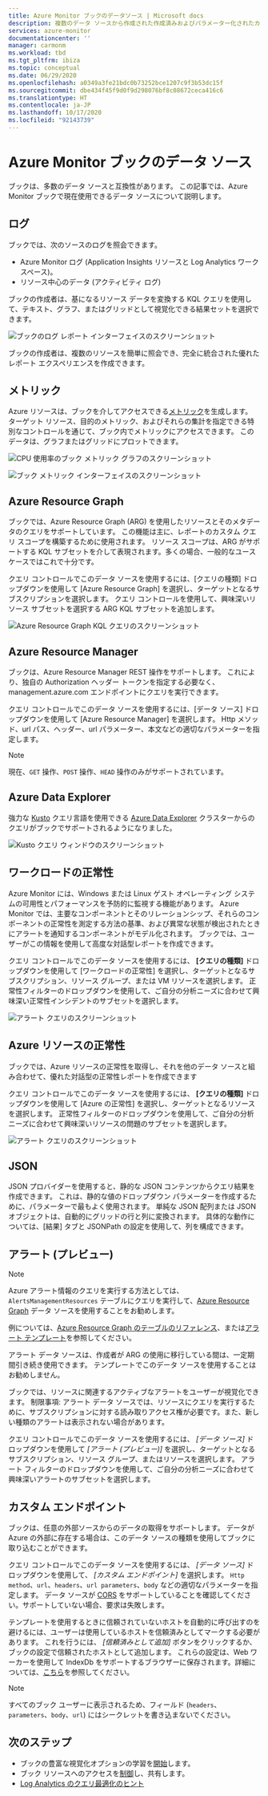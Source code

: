 ```yaml
---
title: Azure Monitor ブックのデータソース | Microsoft docs
description: 複数のデータ ソースから作成された作成済みおよびパラメーター化されたカスタム Azure Monitor ブックを使用して、複雑なレポート作成を簡素化します
services: azure-monitor
documentationcenter: ''
manager: carmonm
ms.workload: tbd
ms.tgt_pltfrm: ibiza
ms.topic: conceptual
ms.date: 06/29/2020
ms.openlocfilehash: a0349a3fe21bdc0b73252bce1207c9f3b53dc15f
ms.sourcegitcommit: dbe434f45f9d0f9d298076bf8c08672ceca416c6
ms.translationtype: HT
ms.contentlocale: ja-JP
ms.lasthandoff: 10/17/2020
ms.locfileid: "92143739"
---
```

# <a name="azure-monitor-workbooks-data-sources"></a>Azure Monitor ブックのデータ ソース

ブックは、多数のデータ ソースと互換性があります。 この記事では、Azure Monitor ブックで現在使用できるデータ ソースについて説明します。

## <a name="logs"></a>ログ

ブックでは、次のソースのログを照会できます。

* Azure Monitor ログ (Application Insights リソースと Log Analytics ワークスペース)。
* リソース中心のデータ (アクティビティ ログ)

ブックの作成者は、基になるリソース データを変換する KQL クエリを使用して、テキスト、グラフ、またはグリッドとして視覚化できる結果セットを選択できます。

![ブックのログ レポート インターフェイスのスクリーンショット](./media/workbooks-overview/logs.png)

ブックの作成者は、複数のリソースを簡単に照会でき、完全に統合された優れたレポート エクスペリエンスを作成できます。

## <a name="metrics"></a>メトリック

Azure リソースは、ブックを介してアクセスできる[メトリック](data-platform-metrics.md)を生成します。 ターゲット リソース、目的のメトリック、およびそれらの集計を指定できる特別なコントロールを通じて、ブック内でメトリックにアクセスできます。 このデータは、グラフまたはグリッドにプロットできます。

![CPU 使用率のブック メトリック グラフのスクリーンショット](./media/workbooks-overview/metrics-graph.png)

![ブック メトリック インターフェイスのスクリーンショット](./media/workbooks-overview/metrics.png)

## <a name="azure-resource-graph"></a>Azure Resource Graph

ブックでは、Azure Resource Graph (ARG) を使用したリソースとそのメタデータのクエリをサポートしています。 この機能は主に、レポートのカスタム クエリ スコープを構築するために使用されます。 リソース スコープは、ARG がサポートする KQL サブセットを介して表現されます。多くの場合、一般的なユース ケースではこれで十分です。

クエリ コントロールでこのデータ ソースを使用するには、[クエリの種類] ドロップダウンを使用して [Azure Resource Graph] を選択し、ターゲットとなるサブスクリプションを選択します。 クエリ コントロールを使用して、興味深いリソース サブセットを選択する ARG KQL サブセットを追加します。

![Azure Resource Graph KQL クエリのスクリーンショット](./media/workbooks-overview/azure-resource-graph.png)

## <a name="azure-resource-manager"></a>Azure Resource Manager

ブックは、Azure Resource Manager REST 操作をサポートします。 これにより、独自の Authorization ヘッダー トークンを指定する必要なく、management.azure.com エンドポイントにクエリを実行できます。

クエリ コントロールでこのデータ ソースを使用するには、[データ ソース] ドロップダウンを使用して [Azure Resource Manager] を選択します。 Http メソッド、url パス、ヘッダー、url パラメーター、本文などの適切なパラメーターを指定します。

> [!NOTE]
> 現在、`GET` 操作、`POST` 操作、`HEAD` 操作のみがサポートされています。

## <a name="azure-data-explorer"></a>Azure Data Explorer

強力な [Kusto](/azure/kusto/query/index) クエリ言語を使用できる [Azure Data Explorer](/azure/data-explorer/) クラスターからのクエリがブックでサポートされるようになりました。   

![Kusto クエリ ウィンドウのスクリーンショット](./media/workbooks-overview/data-explorer.png)

## <a name="workload-health"></a>ワークロードの正常性

Azure Monitor には、Windows または Linux ゲスト オペレーティング システムの可用性とパフォーマンスを予防的に監視する機能があります。 Azure Monitor では、主要なコンポーネントとそのリレーションシップ、それらのコンポーネントの正常性を測定する方法の基準、および異常な状態が検出されたときにアラートを通知するコンポーネントがモデル化されます。 ブックでは、ユーザーがこの情報を使用して高度な対話型レポートを作成できます。

クエリ コントロールでこのデータ ソースを使用するには、 **[クエリの種類]** ドロップダウンを使用して [ワークロードの正常性] を選択し、ターゲットとなるサブスクリプション、リソース グループ、または VM リソースを選択します。 正常性フィルターのドロップダウンを使用して、ご自分の分析ニーズに合わせて興味深い正常性インシデントのサブセットを選択します。

![アラート クエリのスクリーンショット](./media/workbooks-overview/workload-health.png)

## <a name="azure-resource-health"></a>Azure リソースの正常性

ブックでは、Azure リソースの正常性を取得し、それを他のデータ ソースと組み合わせて、優れた対話型の正常性レポートを作成できます

クエリ コントロールでこのデータ ソースを使用するには、 **[クエリの種類]** ドロップダウンを使用して [Azure の正常性] を選択し、ターゲットとなるリソースを選択します。 正常性フィルターのドロップダウンを使用して、ご自分の分析ニーズに合わせて興味深いリソースの問題のサブセットを選択します。

![アラート クエリのスクリーンショット](./media/workbooks-overview/resource-health.png)

## <a name="json"></a>JSON

JSON プロバイダーを使用すると、静的な JSON コンテンツからクエリ結果を作成できます。 これは、静的な値のドロップダウン パラメーターを作成するために、パラメーターで最もよく使用されます。 単純な JSON 配列または JSON オブジェクトは、自動的にグリッドの行と列に変換されます。  具体的な動作については、[結果] タブと JSONPath の設定を使用して、列を構成できます。

## <a name="alerts-preview"></a>アラート (プレビュー)

> [!NOTE]
> Azure アラート情報のクエリを実行する方法としては、`AlertsManagementResources` テーブルにクエリを実行して、[Azure Resource Graph](#azure-resource-graph) データ ソースを使用することをお勧めします。
>
> 例については、[Azure Resource Graph のテーブルのリファレンス](../../governance/resource-graph/reference/supported-tables-resources.md)、または[アラート テンプレート](https://github.com/microsoft/Application-Insights-Workbooks/blob/master/Workbooks/Azure%20Resources/Alerts/Alerts.workbook)を参照してください。
>
> アラート データ ソースは、作成者が ARG の使用に移行している間は、一定期間引き続き使用できます。 テンプレートでこのデータ ソースを使用することはお勧めしません。 

ブックでは、リソースに関連するアクティブなアラートをユーザーが視覚化できます。 制限事項: アラート データ ソースでは、リソースにクエリを実行するために、サブスクリプションに対する読み取りアクセス権が必要です。また、新しい種類のアラートは表示されない場合があります。 

クエリ コントロールでこのデータ ソースを使用するには、 _[データ ソース]_ ドロップダウンを使用して _[アラート (プレビュー)]_ を選択し、ターゲットとなるサブスクリプション、リソース グループ、またはリソースを選択します。 アラート フィルターのドロップダウンを使用して、ご自分の分析ニーズに合わせて興味深いアラートのサブセットを選択します。

## <a name="custom-endpoint"></a>カスタム エンドポイント

ブックは、任意の外部ソースからのデータの取得をサポートします。 データが Azure の外部に存在する場合は、このデータ ソースの種類を使用してブックに取り込むことができます。

クエリ コントロールでこのデータ ソースを使用するには、 _[データ ソース]_ ドロップダウンを使用して、 _[カスタム エンドポイント]_ を選択します。 `Http method`、`url`、`headers`、`url parameters`、`body` などの適切なパラメーターを指定します。 データ ソースが [CORS](https://developer.mozilla.org/en-US/docs/Web/HTTP/CORS) をサポートしていることを確認してください。サポートしていない場合、要求は失敗します。

テンプレートを使用するときに信頼されていないホストを自動的に呼び出すのを避けるには、ユーザーは使用しているホストを信頼済みとしてマークする必要があります。 これを行うには、 _[信頼済みとして追加]_ ボタンをクリックするか、ブックの設定で信頼されたホストとして追加します。 これらの設定は、Web ワーカーを使用して IndexDb をサポートするブラウザーに保存されます。詳細については、[こちら](https://caniuse.com/#feat=indexeddb)を参照してください。

> [!NOTE]
> すべてのブック ユーザーに表示されるため、フィールド (`headers`、`parameters`、`body`、`url`) にはシークレットを書き込まないでください。

## <a name="next-steps"></a>次のステップ

* ブックの豊富な視覚化オプションの学習を[開始](./workbooks-overview.md#visualizations)します。
* ブック リソースへのアクセスを[制御](workbooks-access-control.md)し、共有します。
* [Log Analytics のクエリ最適化のヒント](../log-query/query-optimization.md)